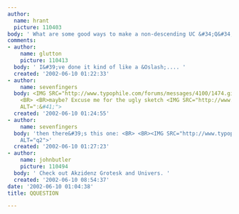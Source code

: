 ```yaml
---
author:
  name: hrant
  picture: 110403
body: ' What are some good ways to make a non-descending UC &#34;Q&#34;? <BR> <BR>hhp '
comments:
- author:
    name: glutton
    picture: 110413
  body: ' I&#39;ve done it kind of like a &Oslash;.... '
  created: '2002-06-10 01:22:33'
- author:
    name: sevenfingers
  body: <IMG SRC="http://www.typophile.com/forums/messages/4100/1474.gif" ALT="q">
    <BR> <BR>maybe? Excuse me for the ugly sketch <IMG SRC="http://www.typophile.com/forums/clipart/happy.gif"
    ALT=":&#41;">
  created: '2002-06-10 01:24:55'
- author:
    name: sevenfingers
  body: 'then there&#39;s this one: <BR> <BR><IMG SRC="http://www.typophile.com/forums/messages/4100/1475.gif"
    ALT="q2">'
  created: '2002-06-10 01:27:23'
- author:
    name: johnbutler
    picture: 110494
  body: ' Check out Akzidenz Grotesk and Univers. '
  created: '2002-06-10 08:54:37'
date: '2002-06-10 01:04:38'
title: QQUESTION

---
```

